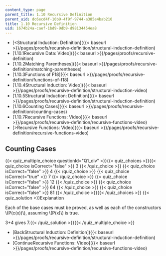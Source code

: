 ```yaml
---
content_type: page
parent_title: 1.10 Recursive Definition
parent_uid: dc6ecd4f-10b9-4f9f-9744-a385e4bab210
title: 1.10 Recursive Definition
uid: 1674b24a-caef-1bd9-9db9-d98134454ea8
---
```


*   [<Structural Induction: Definition]({{< baseurl >}}/pages/proofs/recursive-definition/structural-induction-definition)
*   [1.10.1Recursive Data: Video]({{< baseurl >}}/pages/proofs/recursive-definition)
*   [1.10.2Matching Parentheses]({{< baseurl >}}/pages/proofs/recursive-definition/matching-parentheses)
*   [1.10.3Functions of F18]({{< baseurl >}}/pages/proofs/recursive-definition/functions-of-f18)
*   [1.10.4Structural Induction: Video]({{< baseurl >}}/pages/proofs/recursive-definition/structural-induction-video)
*   [1.10.5Structural Induction: Definition]({{< baseurl >}}/pages/proofs/recursive-definition/structural-induction-definition)
*   [1.10.6Counting Cases]({{< baseurl >}}/pages/proofs/recursive-definition/counting-cases)
*   [1.10.7Recursive Functions: Video]({{< baseurl >}}/pages/proofs/recursive-definition/recursive-functions-video)
*   [\>Recursive Functions: Video]({{< baseurl >}}/pages/proofs/recursive-definition/recursive-functions-video)

Counting Cases
--------------

{{< quiz_multiple_choice questionId="Q1_div" >}}{{< quiz_choices >}}{{< quiz_choice isCorrect="false" >}}&nbsp;3&nbsp;{{< /quiz_choice >}}
{{< quiz_choice isCorrect="false" >}}&nbsp;4&nbsp;{{< /quiz_choice >}}
{{< quiz_choice isCorrect="true" >}}&nbsp;7&nbsp;{{< /quiz_choice >}}
{{< quiz_choice isCorrect="false" >}}&nbsp;12&nbsp;{{< /quiz_choice >}}
{{< quiz_choice isCorrect="false" >}}&nbsp;64&nbsp;{{< /quiz_choice >}}
{{< quiz_choice isCorrect="false" >}}&nbsp;81&nbsp;{{< /quiz_choice >}}{{< /quiz_choices >}}
{{< quiz_solution >}}Explanation

Each of the base cases must be proved, as well as each of the constructors \\(P(c(x))\\), assuming \\(P(x)\\) is true.

3+4 gives 7.{{< /quiz_solution >}}{{< /quiz_multiple_choice >}}

*   [BackStructural Induction: Definition]({{< baseurl >}}/pages/proofs/recursive-definition/structural-induction-definition)
*   [ContinueRecursive Functions: Video]({{< baseurl >}}/pages/proofs/recursive-definition/recursive-functions-video)